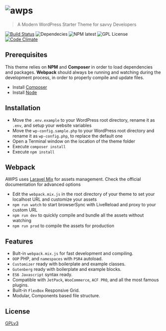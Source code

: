 # ![awps](http://www.alecaddd.com/wp-content/uploads/2017/05/burnt-shake-logo.png)
> A Modern WordPress Starter Theme for savvy Developers

[![Build Status](https://travis-ci.org/Alecaddd/awps.svg?branch=master)](https://travis-ci.org/Alecaddd/awps) ![Dependecies](https://david-dm.org/Alecaddd/awps.svg) ![NPM latest](https://img.shields.io/npm/v/npm.svg) ![GPL License](https://img.shields.io/badge/license-GPLv3-blue.svg) [![Code Climate](https://codeclimate.com/github/Alecaddd/burnt-shake/badges/gpa.svg)](https://codeclimate.com/github/Alecaddd/awps)

## Prerequisites

This theme relies on **NPM** and **Composer** in order to load dependencies and packages.
**Webpack** should always be running and watching during the development process, in order to properly compile and update files.

* Install [Composer](https://getcomposer.org/)
* Install [Node](https://nodejs.org/)


## Installation

* Move the `.env.example` to your WordPress root directory, rename it as `.env`, and setup your website variables
* Move the `wp-config.sample.php` to your WordPress root directory and rename it as `wp-config.php`, to replace the default one
* Open a Terminal window on the location of the theme folder
* Execute `composer install`
* Execute `npm install`


## Webpack

AWPS uses [Laravel Mix](https://laravel.com/docs/5.6/mix) for assets management. Check the official documentation for advanced options

* Edit the `webpack.mix.js` in the root directory of your theme to set your localhost URL and customize your assets
* `npm run watch` to start browserSync with LiveReload and proxy to your custom URL
* `npm run dev` to quickly compile and bundle all the assets without watching
* `npm run prod` to compile the assets for production


## Features

* Bult-in `webpack.mix.js` for fast development and compiling.
* `OOP` PHP, and `namespaces` with `PSR4` autoload.
* `Customizer` ready with boilerplate and example classes.
* `Gutenberg` ready with boilerplate and example blocks.
* `ES6 Javascript` syntax ready.
* Compatible with `JetPack`, `WooCommerce`, `ACF PRO`, and all the most famous plugins.
* Built-in `FlexBox` Responsive Grid.
* Modular, Components based file structure.


## License

[GPLv3](https://github.com/Alecaddd/burnt-shake/blob/master/LICENSE.txt)
